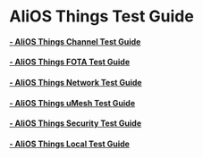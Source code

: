 # AliOS Things Test Guide
#### [- AliOS Things Channel Test Guide](Docs-Channel)
#### [- AliOS Things FOTA Test Guide](Docs-FOTA)
#### [- AliOS Things Network Test Guide](Docs-Network)
#### [- AliOS Things uMesh Test Guide](Docs-uMesh)
#### [- AliOS Things Security Test Guide](Docs-Security)
#### [- AliOS Things Local Test Guide](Docs-Local)